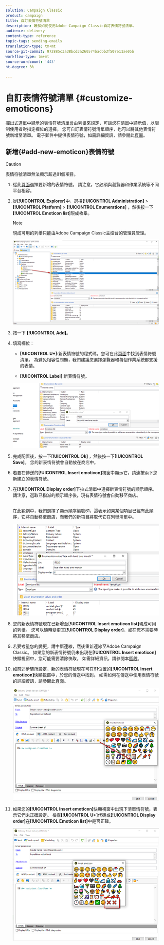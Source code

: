 ```yaml
---
solution: Campaign Classic
product: campaign
title: 自訂表情符號清單
description: 瞭解如何使用Adobe Campaign Classic自訂表情符號清單。
audience: delivery
content-type: reference
topic-tags: sending-emails
translation-type: tm+mt
source-git-commit: 972885c3a38bcd3a260574bacbb3f507e11ae05b
workflow-type: tm+mt
source-wordcount: '443'
ht-degree: 3%

---
```



# 自訂表情符號清單 {#customize-emoticons}

彈出式選單中顯示的表情符號清單會由列舉來規定，可讓您在清單中顯示值，以限制使用者對指定欄位的選擇。
您可自訂表情符號清單順序，也可以將其他表情符號新增至清單。
電子郵件中提供表情符號，如需詳細資訊，請參閱此[頁面](../../delivery/using/defining-the-email-content.md#inserting-emoticons)。

## 新增{#add-new-emoticon}表情符號

>[!CAUTION]
>
>表情符號清單無法顯示超過81個項目。

1. 從此[頁面](https://unicode.org/emoji/charts/full-emoji-list.html)選擇要新增的表情符號。 請注意，它必須與瀏覽器和作業系統等不同平台相容。

1. 從&#x200B;**[!UICONTROL Explorer]**&#x200B;中，選擇&#x200B;**[!UICONTROL Administration]** > **[!UICONTROL Platform]** > **[!UICONTROL Enumerations]** ，然後按一下&#x200B;**[!UICONTROL Emoticon list]**&#x200B;現成枚舉。

   >[!NOTE]
   >
   >現成可用的列舉只能由Adobe Campaign Classic主控台的管理員管理。

   ![](assets/emoticon_1.png)

1. 按一下 **[!UICONTROL Add]**。

1. 填寫欄位：

   * **[!UICONTROL U+]**:新表情符號的程式碼。您可在此[頁面](https://unicode.org/emoji/charts/full-emoji-list.html)中找到表情符號清單。
為避免相容性問題，我們建議您選擇瀏覽器和每個作業系統都支援的表情。

   * **[!UICONTROL Label]**:新表情符號。

   ![](assets/emoticon_5.png)

1. 完成配置後，按一下&#x200B;**[!UICONTROL Ok]** ，然後按一下&#x200B;**[!UICONTROL Save]**。
您的新表情符號會自動放在商店中。

1. 若要在傳送的&#x200B;**[!UICONTROL Insert emoticon]**&#x200B;視窗中顯示它，請連按兩下您新建立的表情符號。

1. 在&#x200B;**[!UICONTROL Display order]**&#x200B;下拉式清單中選擇新表情符號的顯示順序。 請注意，選取已指派的顯示順序後，現有表情符號會自動移至商店。

   <br>在此範例中，我們選擇了顯示順序編號61，這表示如果某個項目已經有此順序，它將自動移至商店，而我們的新項目將取代它在列舉清單中。

   ![](assets/emoticon_2.png)

1. 您的新表情符號現在已新增至&#x200B;**[!UICONTROL Insert emoticon list]**&#x200B;現成可用的列舉。 您可以隨時變更其&#x200B;**[!UICONTROL Display order]**，或在您不需要時將其移至商店。

1. 若要考量您的變更，請中斷連線，然後重新連線至Adobe Campaign Classic。 如果您的新表情符號仍未出現在&#x200B;**[!UICONTROL Insert emoticon]**&#x200B;快顯視窗中，您可能需要清除快取。 如需詳細資訊，請參閱本[區段](../../platform/using/faq-campaign-config.md#perform-soft-cache-clear)。

1. 如前述步驟所設定，新的表情符號現在可在61位置的&#x200B;**[!UICONTROL Insert emoticon]**&#x200B;快顯視窗中，於您的傳送中找到。 如需如何在傳送中使用表情符號的詳細資訊，請參閱此[頁面](../../delivery/using/defining-the-email-content.md#inserting-emoticons)。

   ![](assets/emoticon_4.png)

1. 如果您的&#x200B;**[!UICONTROL Insert emoticon]**&#x200B;快顯視窗中出現下清單情符號，表示它們未正確設定。 檢查&#x200B;**[!UICONTROL U+]**&#x200B;代碼或&#x200B;**[!UICONTROL Display order]**&#x200B;在&#x200B;**[!UICONTROL Emoticon list]**&#x200B;中是否正確。

   ![](assets/emoticon_6.png)
